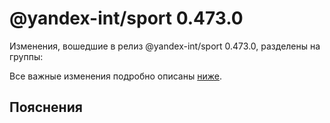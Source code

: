 # @yandex-int/sport 0.473.0

<!-- ЧЕЛОВЕЧЕСКОЕ ВСТУПЛЕНИЕ -->

Изменения, вошедшие в релиз @yandex-int/sport 0.473.0, разделены на группы:

Все важные изменения подробно описаны [ниже](#Пояснения).

## Пояснения

